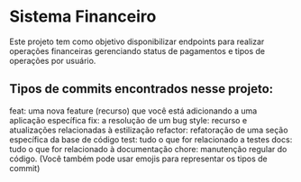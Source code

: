 # Sistema Financeiro
Este projeto tem como objetivo disponibilizar endpoints para realizar operações financeiras gerenciando status de pagamentos e tipos de operações por usuário.

## Tipos de commits encontrados nesse projeto:
feat: uma nova feature (recurso) que você está adicionando a uma aplicação específica
fix: a resolução de um bug
style: recurso e atualizações relacionadas à estilização
refactor: refatoração de uma seção específica da base de código
test: tudo o que for relacionado a testes
docs: tudo o que for relacionado à documentação
chore: manutenção regular do código. (Você também pode usar emojis para representar os tipos de commit)
